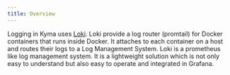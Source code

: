 ```yaml
---
title: Overview
---
```


Logging in Kyma uses [Loki](https://github.com/grafana/loki). Loki provide a log router (promtail) for Docker containers that runs inside Docker. It attaches to each container on a host and routes their logs to a Log Management System. Loki is a prometheus like log management system. It is a lightweight solution which is not only easy to understand but also easy to operate and integrated in Grafana.
